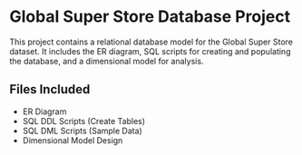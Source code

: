 # Global Super Store Database Project

This project contains a relational database model for the Global Super Store dataset. It includes the ER diagram, SQL scripts for creating and populating the database, and a dimensional model for analysis.

## Files Included

- ER Diagram
- SQL DDL Scripts (Create Tables)
- SQL DML Scripts (Sample Data)
- Dimensional Model Design
